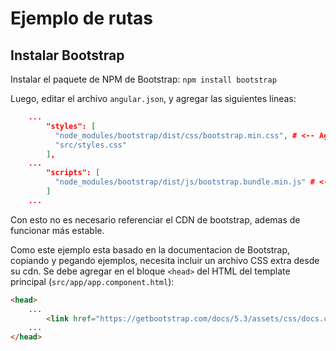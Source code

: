 # Ejemplo de rutas

## Instalar Bootstrap

Instalar el paquete de NPM de Bootstrap: `npm install bootstrap`

Luego, editar el archivo `angular.json`, y agregar las siguientes lineas:
```json
    ...
        "styles": [
          "node_modules/bootstrap/dist/css/bootstrap.min.css", # <-- Agregar esta linea
          "src/styles.css"
        ],
    ...
        "scripts": [
          "node_modules/bootstrap/dist/js/bootstrap.bundle.min.js" # <-- Agregar esta linea
        ]
    ...
```

Con esto no es necesario referenciar el CDN de bootstrap, ademas de funcionar más estable.

Como este ejemplo esta basado en la documentacion de Bootstrap, copiando y pegando ejemplos, necesita incluir un archivo CSS extra desde su cdn.
Se debe agregar en el bloque `<head>` del HTML del template principal (`src/app/app.component.html`):
```html 
<head>
    ...
        <link href="https://getbootstrap.com/docs/5.3/assets/css/docs.css" rel="stylesheet">
    ...
</head>
```